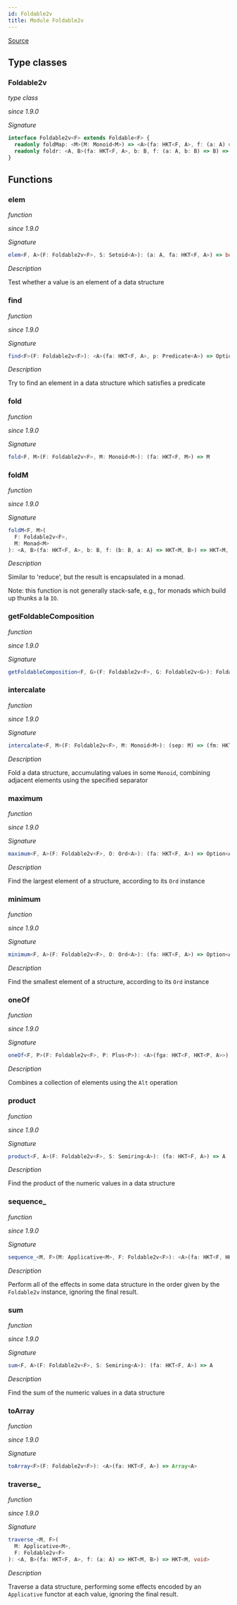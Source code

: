 ```yaml
---
id: Foldable2v
title: Module Foldable2v
---
```


[Source](https://github.com/gcanti/fp-ts/blob/master/src/Foldable2v.ts)

## Type classes

### Foldable2v

_type class_

_since 1.9.0_

_Signature_

```ts
interface Foldable2v<F> extends Foldable<F> {
  readonly foldMap: <M>(M: Monoid<M>) => <A>(fa: HKT<F, A>, f: (a: A) => M) => M
  readonly foldr: <A, B>(fa: HKT<F, A>, b: B, f: (a: A, b: B) => B) => B
}
```

## Functions

### elem

_function_

_since 1.9.0_

_Signature_

```ts
elem<F, A>(F: Foldable2v<F>, S: Setoid<A>): (a: A, fa: HKT<F, A>) => boolean
```

_Description_

Test whether a value is an element of a data structure

### find

_function_

_since 1.9.0_

_Signature_

```ts
find<F>(F: Foldable2v<F>): <A>(fa: HKT<F, A>, p: Predicate<A>) => Option<A>
```

_Description_

Try to find an element in a data structure which satisfies a predicate

### fold

_function_

_since 1.9.0_

_Signature_

```ts
fold<F, M>(F: Foldable2v<F>, M: Monoid<M>): (fa: HKT<F, M>) => M
```

### foldM

_function_

_since 1.9.0_

_Signature_

```ts
foldM<F, M>(
  F: Foldable2v<F>,
  M: Monad<M>
): <A, B>(fa: HKT<F, A>, b: B, f: (b: B, a: A) => HKT<M, B>) => HKT<M, B>
```

_Description_

Similar to 'reduce', but the result is encapsulated in a monad.

Note: this function is not generally stack-safe, e.g., for monads which build up thunks a la `IO`.

### getFoldableComposition

_function_

_since 1.9.0_

_Signature_

```ts
getFoldableComposition<F, G>(F: Foldable2v<F>, G: Foldable2v<G>): Foldable2vComposition<F, G>
```

### intercalate

_function_

_since 1.9.0_

_Signature_

```ts
intercalate<F, M>(F: Foldable2v<F>, M: Monoid<M>): (sep: M) => (fm: HKT<F, M>) => M
```

_Description_

Fold a data structure, accumulating values in some `Monoid`, combining adjacent elements using the specified separator

### maximum

_function_

_since 1.9.0_

_Signature_

```ts
maximum<F, A>(F: Foldable2v<F>, O: Ord<A>): (fa: HKT<F, A>) => Option<A>
```

_Description_

Find the largest element of a structure, according to its `Ord` instance

### minimum

_function_

_since 1.9.0_

_Signature_

```ts
minimum<F, A>(F: Foldable2v<F>, O: Ord<A>): (fa: HKT<F, A>) => Option<A>
```

_Description_

Find the smallest element of a structure, according to its `Ord` instance

### oneOf

_function_

_since 1.9.0_

_Signature_

```ts
oneOf<F, P>(F: Foldable2v<F>, P: Plus<P>): <A>(fga: HKT<F, HKT<P, A>>) => HKT<P, A>
```

_Description_

Combines a collection of elements using the `Alt` operation

### product

_function_

_since 1.9.0_

_Signature_

```ts
product<F, A>(F: Foldable2v<F>, S: Semiring<A>): (fa: HKT<F, A>) => A
```

_Description_

Find the product of the numeric values in a data structure

### sequence\_

_function_

_since 1.9.0_

_Signature_

```ts
sequence_<M, F>(M: Applicative<M>, F: Foldable2v<F>): <A>(fa: HKT<F, HKT<M, A>>) => HKT<M, void>
```

_Description_

Perform all of the effects in some data structure in the order given by the `Foldable2v` instance, ignoring the final result.

### sum

_function_

_since 1.9.0_

_Signature_

```ts
sum<F, A>(F: Foldable2v<F>, S: Semiring<A>): (fa: HKT<F, A>) => A
```

_Description_

Find the sum of the numeric values in a data structure

### toArray

_function_

_since 1.9.0_

_Signature_

```ts
toArray<F>(F: Foldable2v<F>): <A>(fa: HKT<F, A>) => Array<A>
```

### traverse\_

_function_

_since 1.9.0_

_Signature_

```ts
traverse_<M, F>(
  M: Applicative<M>,
  F: Foldable2v<F>
): <A, B>(fa: HKT<F, A>, f: (a: A) => HKT<M, B>) => HKT<M, void>
```

_Description_

Traverse a data structure, performing some effects encoded by an `Applicative` functor at each value, ignoring the
final result.
